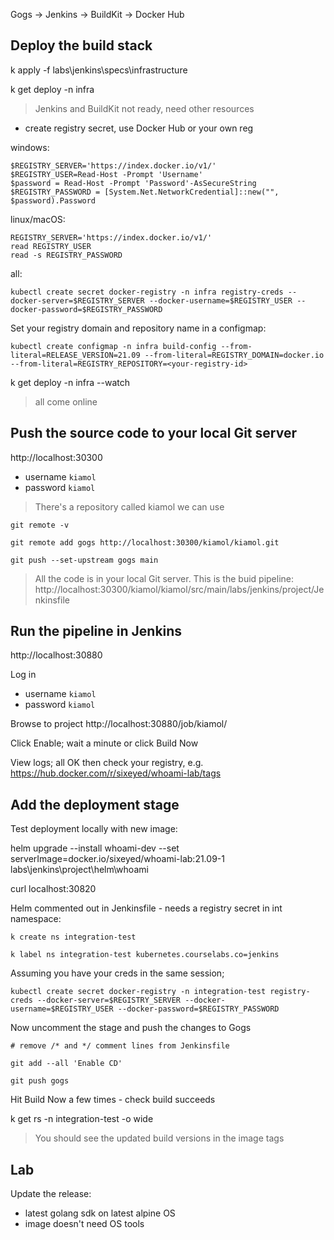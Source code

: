 

Gogs -> Jenkins -> BuildKit -> Docker Hub

## Deploy the build stack


k apply -f labs\jenkins\specs\infrastructure

k get deploy -n infra

> Jenkins and BuildKit not ready, need other resources

- create registry secret, use Docker Hub or your own reg

windows:

```
$REGISTRY_SERVER='https://index.docker.io/v1/'
$REGISTRY_USER=Read-Host -Prompt 'Username'
$password = Read-Host -Prompt 'Password'-AsSecureString
$REGISTRY_PASSWORD = [System.Net.NetworkCredential]::new("", $password).Password
```

linux/macOS:

```
REGISTRY_SERVER='https://index.docker.io/v1/'
read REGISTRY_USER
read -s REGISTRY_PASSWORD
```

all:

```
kubectl create secret docker-registry -n infra registry-creds --docker-server=$REGISTRY_SERVER --docker-username=$REGISTRY_USER --docker-password=$REGISTRY_PASSWORD
```

Set your registry domain and repository name in a configmap:

```
kubectl create configmap -n infra build-config --from-literal=RELEASE_VERSION=21.09 --from-literal=REGISTRY_DOMAIN=docker.io  --from-literal=REGISTRY_REPOSITORY=<your-registry-id>
```

k get deploy -n infra --watch

> all come online

## Push the source code to your local Git server

http://localhost:30300

- username `kiamol`
- password `kiamol`

> There's a repository called kiamol we can use

```
git remote -v

git remote add gogs http://localhost:30300/kiamol/kiamol.git

git push --set-upstream gogs main
```

> All the code is in your local Git server. This is the buid pipeline: http://localhost:30300/kiamol/kiamol/src/main/labs/jenkins/project/Jenkinsfile

## Run the pipeline in Jenkins

http://localhost:30880

Log in

- username `kiamol`
- password `kiamol`

Browse to project http://localhost:30880/job/kiamol/

Click Enable; wait a minute or click Build Now

View logs; all OK then check your registry, e.g. https://hub.docker.com/r/sixeyed/whoami-lab/tags


## Add the deployment stage

Test deployment locally with new image:

helm upgrade --install whoami-dev --set serverImage=docker.io/sixeyed/whoami-lab:21.09-1 labs\jenkins\project\helm\whoami

curl localhost:30820

Helm commented out in Jenkinsfile - needs a registry secret in int namespace:

```
k create ns integration-test

k label ns integration-test kubernetes.courselabs.co=jenkins

```

Assuming you have your creds in the same session;

```
kubectl create secret docker-registry -n integration-test registry-creds --docker-server=$REGISTRY_SERVER --docker-username=$REGISTRY_USER --docker-password=$REGISTRY_PASSWORD
```

Now uncomment the stage and push the changes to Gogs

```
# remove /* and */ comment lines from Jenkinsfile

git add --all 'Enable CD'

git push gogs
```

Hit Build Now a few times - check build succeeds

k get rs -n integration-test -o wide

> You should see the updated build versions in the image tags

## Lab

Update the release:

- latest golang sdk on latest alpine OS
- image doesn't need OS tools